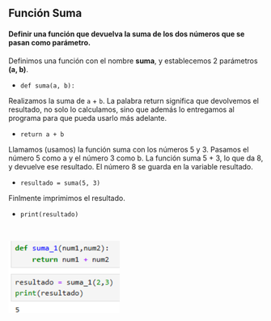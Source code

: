 <h2>Función Suma</h2>

<h4> Definir una función que devuelva la suma de los dos números que se pasan como parámetro.</h4>


Definimos una función con el nombre **suma**, y establecemos 2 parámetros **(a, b)**. <p>
- `def suma(a, b):`

Realizamos la suma de `a` + `b`. La palabra return significa que devolvemos el resultado, no solo lo calculamos, sino que además lo entregamos al programa para que pueda usarlo más adelante. <p>
- `return a + b`

Llamamos (usamos) la función suma con los números 5 y 3. Pasamos el número 5 como a y el número 3 como b. La función suma 5 + 3, lo que da 8, y devuelve ese resultado. El número 8 se guarda en la variable resultado. <p>
- `resultado = suma(5, 3)`

Finlmente imprimimos el resultado.
- `print(resultado)`
<br>

 <img src="src/suma.png" alt="suma" width="220" /> <p>

